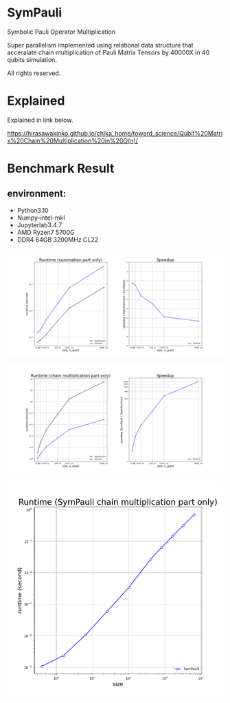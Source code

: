 # SymPauli
Symbolic Pauli Operator Multiplication

Super parallelism implemented using relational data structure that acceralate chain multiplication of Pauli Matrix Tensors by 40000X in 40 qubits simulation.

All rights reserved.

# Explained

Explained in link below.

<https://hirasawakinko.github.io/chika_home/toward_science/Qubit%20Matrix%20Chain%20Multiplication%20in%20O(n)/>

# Benchmark Result

## environment: 
  - Python3.10 
  - Numpy-intel-mkl
  - Jupyterlab3.4.7 
  - AMD Ryzen7 5700G
  - DDR4 64GB 3200MHz CL22

![Benchmark result of summation part](sympauli_bennchmark_1.png)

![Benchmark result of chain multiplication part](sympauli_bennchmark_2.png)

![Benchmark result of chain multiplication part (Sympauli only)](sympauli_bennchmark_3.png)
